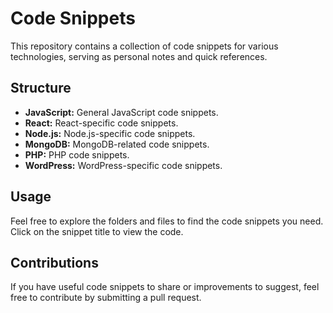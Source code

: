 # Code Snippets

This repository contains a collection of code snippets for various technologies, serving as personal notes and quick references.

## Structure

- **JavaScript:** General JavaScript code snippets.
- **React:** React-specific code snippets.
- **Node.js:** Node.js-specific code snippets.
- **MongoDB:** MongoDB-related code snippets.
- **PHP:** PHP code snippets.
- **WordPress:** WordPress-specific code snippets.

## Usage

Feel free to explore the folders and files to find the code snippets you need. Click on the snippet title to view the code.

## Contributions

If you have useful code snippets to share or improvements to suggest, feel free to contribute by submitting a pull request.
